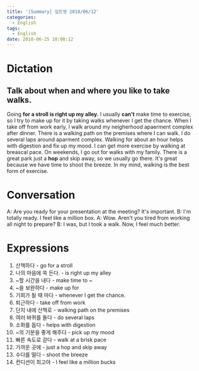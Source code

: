 ```yaml
---
title: '[Summary] 입트영 2018/06/12'
categories:
  - English
tags:
  - English
date: 2018-06-25 10:08:12
---
```


# Dictation
## Talk about when and where you like to take walks.

Going **for a stroll is right up my alley.** I usually **can't** make time to exercise, so I try to make up for it by taking walks whenever I get the chance. When I take off from work early, I walk around my neigherhood apaerment complex after dinner. There is a walking path on the premises where I can walk. I do several laps around aparment complex. Walking for about an hour helps with digestion and fix up my mood. I can get more exercise by walking at breascal pace. On weekends, I go out for walks with my family. There is a great park just a **hop** and skip away, so we usually go there. It's great because we have time to shoot the breeze. In my mind, walking is the best form of exercise.

# Conversation
A: Are you ready for your presentation at the meeting? It's important.
B: I'm totally ready. I feel like a million box.
A: Wow. Aren't you tired from working all night to prepare?
B: I was, but I took a walk. Now, I feel much better.


# Expressions
1. 산책하다 - go for a stroll
2. 나의 마음에 쏙 든다. - is right up my alley
3. ~할 시간을 내다 - make time to ~
4. ~을 보완하다 - make up for
5. 기회가 될 때 마다 - whenever I get the chance.
6. 퇴근하다 - take off from work
7. 단지 내에 산책로 - walking path on the premises
8. 여러 바퀴를 돌다 - do several laps
9. 소화를 돕다 - helps with digestion
10. ~의 기분을 좋게 해주다 - pick up my mood
11. 빠른 속도로 걷다 - walk at a brisk pace
12. 가까운 곳에 - just a hop and skip away
13. 수다를 떨다 - shoot the breeze
14. 컨디션이 최고야 - I feel like a million bucks
